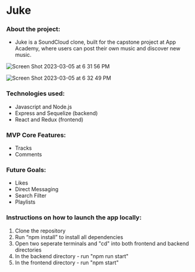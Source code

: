# Juke

### About the project:
- Juke is a SoundCloud clone, built for the capstone project at App Academy, where users can post their own music and discover new music.


![Screen Shot 2023-03-05 at 6 31 56 PM](https://user-images.githubusercontent.com/105830445/222992744-a7017c6e-388a-4bdc-a9e2-817d7514561f.png)

![Screen Shot 2023-03-05 at 6 32 49 PM](https://user-images.githubusercontent.com/105830445/222992746-3b9043de-508a-41aa-b1fa-4448e20228e4.png)


### Technologies used:
- Javascript and Node.js
- Express and Sequelize (backend)
- React and Redux (frontend)

### MVP Core Features:
- Tracks
- Comments

### Future Goals:
- Likes
- Direct Messaging
- Search Filter
- Playlists

### Instructions on how to launch the app locally:
1) Clone the repository
2) Run “npm install” to install all dependencies
3) Open two seperate terminals and "cd" into both frontend and backend directories
4) In the backend directory - run "npm run start"
5) In the frontend directory - run "npm start"
